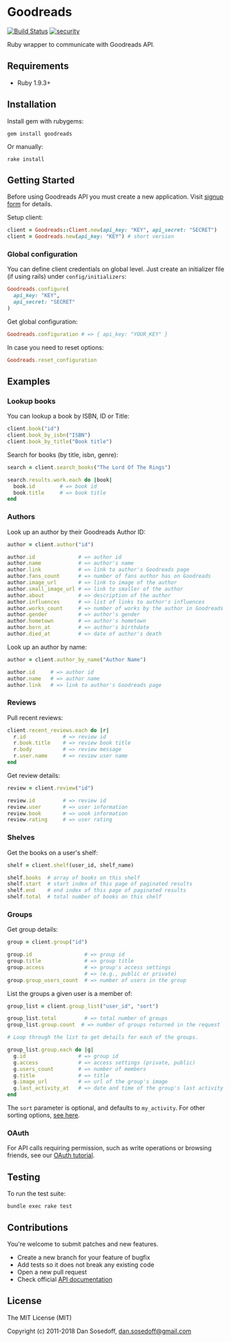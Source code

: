 # Goodreads
[![Build Status](https://img.shields.io/travis/sosedoff/goodreads/master.svg)](http://travis-ci.org/sosedoff/goodreads)
[![security](https://hakiri.io/github/sosedoff/goodreads/master.svg)](https://hakiri.io/github/sosedoff/goodreads/master)

Ruby wrapper to communicate with Goodreads API.

## Requirements

- Ruby 1.9.3+

## Installation

Install gem with rubygems:

```
gem install goodreads
```

Or manually:

```
rake install
```

## Getting Started

Before using Goodreads API you must create a new application. Visit [signup form](http://www.goodreads.com/api/keys) for details.

Setup client:

``` ruby
client = Goodreads::Client.new(api_key: "KEY", api_secret: "SECRET")
client = Goodreads.new(api_key: "KEY") # short version
```

### Global configuration

You can define client credentials on global level. Just create an initializer file (if using rails) under
`config/initializers`:

``` ruby
Goodreads.configure(
  api_key: "KEY",
  api_secret: "SECRET"
)
```

Get global configuration:

``` ruby
Goodreads.configuration # => { api_key: "YOUR_KEY" }
```

In case you need to reset options:

```ruby
Goodreads.reset_configuration
```

## Examples

### Lookup books

You can lookup a book by ISBN, ID or Title:

```ruby
client.book("id")
client.book_by_isbn("ISBN")
client.book_by_title("Book title")
```

Search for books (by title, isbn, genre):

```ruby
search = client.search_books("The Lord Of The Rings")

search.results.work.each do |book|
  book.id        # => book id
  book.title     # => book title
end
```

### Authors

Look up an author by their Goodreads Author ID:

```ruby
author = client.author("id")

author.id              # => author id
author.name            # => author's name
author.link            # => link to author's Goodreads page
author.fans_count      # => number of fans author has on Goodreads
author.image_url       # => link to image of the author
author.small_image_url # => link to smaller of the author
author.about           # => description of the author
author.influences      # => list of links to author's influences
author.works_count     # => number of works by the author in Goodreads
author.gender          # => author's gender
author.hometown        # => author's hometown
author.born_at         # => author's birthdate
author.died_at         # => date of author's death
```

Look up an author by name:

```ruby
author = client.author_by_name("Author Name")

author.id     # => author id
author.name   # => author name
author.link   # => link to author's Goodreads page
```

### Reviews

Pull recent reviews:

```ruby
client.recent_reviews.each do |r|
  r.id            # => review id
  r.book.title    # => review book title
  r.body          # => review message
  r.user.name     # => review user name
end
```

Get review details:

```ruby
review = client.review("id")

review.id         # => review id
review.user       # => user information
review.book       # => uook information
review.rating     # => user rating
```

### Shelves

Get the books on a user's shelf:

```ruby
shelf = client.shelf(user_id, shelf_name)

shelf.books  # array of books on this shelf
shelf.start  # start index of this page of paginated results
shelf.end    # end index of this page of paginated results
shelf.total  # total number of books on this shelf
```

### Groups

Get group details:

```ruby
group = client.group("id")

group.id                 # => group id
group.title              # => group title
group.access             # => group's access settings
                         # => (e.g., public or private)
group.group_users_count  # => number of users in the group
```

List the groups a given user is a member of:

```ruby
group_list = client.group_list("user_id", "sort")

group_list.total         # => total number of groups
group_list.group.count  # => number of groups returned in the request

# Loop through the list to get details for each of the groups.

group_list.group.each do |g|
  g.id                 # => group id
  g.access             # => access settings (private, public)
  g.users_count        # => number of members
  g.title              # => title
  g.image_url          # => url of the group's image
  g.last_activity_at   # => date and time of the group's last activity
end
```

The `sort` parameter is optional, and defaults to `my_activity`.
For other sorting options, [see here](http://www.goodreads.com/api#group.list).

### OAuth

For API calls requiring permission, such as write operations or browsing friends,
see our [OAuth tutorial](examples/oauth.md).

## Testing

To run the test suite:

```
bundle exec rake test
```

## Contributions

You're welcome to submit patches and new features.

- Create a new branch for your feature of bugfix
- Add tests so it does not break any existing code
- Open a new pull request
- Check official [API documentation](http://www.goodreads.com/api)

## License

The MIT License (MIT)

Copyright (c) 2011-2018 Dan Sosedoff, <dan.sosedoff@gmail.com>
